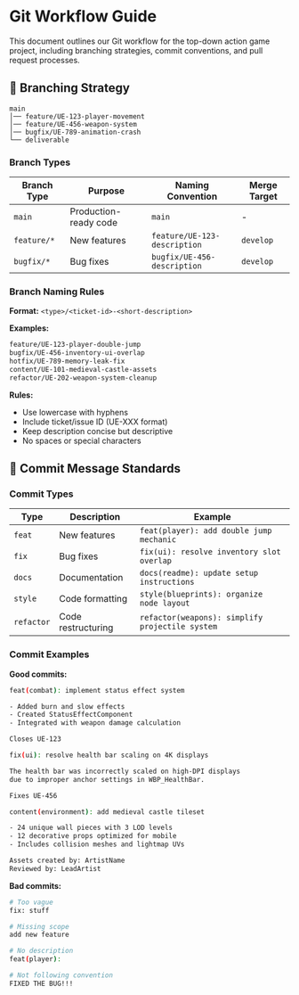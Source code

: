 # Git Workflow Guide

This document outlines our Git workflow for the top-down action game project, including branching strategies, commit conventions, and pull request processes.

## 🌳 Branching Strategy

```
main
│── feature/UE-123-player-movement
│── feature/UE-456-weapon-system
│── bugfix/UE-789-animation-crash
└── deliverable
```

### Branch Types

| Branch Type | Purpose | Naming Convention | Merge Target |
|-------------|---------|-------------------|--------------|
| `main` | Production-ready code | `main` | - |
| `feature/*` | New features | `feature/UE-123-description` | `develop` |
| `bugfix/*` | Bug fixes | `bugfix/UE-456-description` | `develop` |

### Branch Naming Rules

**Format:** `<type>/<ticket-id>-<short-description>`

**Examples:**
```bash
feature/UE-123-player-double-jump
bugfix/UE-456-inventory-ui-overlap
hotfix/UE-789-memory-leak-fix
content/UE-101-medieval-castle-assets
refactor/UE-202-weapon-system-cleanup
```

**Rules:**
- Use lowercase with hyphens
- Include ticket/issue ID (UE-XXX format)
- Keep description concise but descriptive
- No spaces or special characters

## 📝 Commit Message Standards

### Commit Types

| Type | Description | Example |
|------|-------------|---------|
| `feat` | New features | `feat(player): add double jump mechanic` |
| `fix` | Bug fixes | `fix(ui): resolve inventory slot overlap` |
| `docs` | Documentation | `docs(readme): update setup instructions` |
| `style` | Code formatting | `style(blueprints): organize node layout` |
| `refactor` | Code restructuring | `refactor(weapons): simplify projectile system` |

### Commit Examples

**Good commits:**
```bash
feat(combat): implement status effect system

- Added burn and slow effects
- Created StatusEffectComponent
- Integrated with weapon damage calculation

Closes UE-123

fix(ui): resolve health bar scaling on 4K displays

The health bar was incorrectly scaled on high-DPI displays
due to improper anchor settings in WBP_HealthBar.

Fixes UE-456

content(environment): add medieval castle tileset

- 24 unique wall pieces with 3 LOD levels
- 12 decorative props optimized for mobile
- Includes collision meshes and lightmap UVs

Assets created by: ArtistName
Reviewed by: LeadArtist
```

**Bad commits:**
```bash
# Too vague
fix: stuff

# Missing scope
add new feature

# No description
feat(player): 

# Not following convention
FIXED THE BUG!!!
```